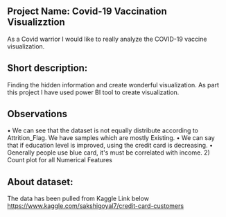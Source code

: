 ## Project Name: Covid-19 Vaccination Visualizztion
 As a Covid warrior I would like to really analyze the COVID-19 vaccine visualization.


## Short description: 
Finding the hidden information and create wonderful visualization. As part this project I have used power BI tool to create visualization. 

## Observations
•	We can see that the dataset is not equally distribute according to Attrition_Flag. We have samples which are mostly Existing.
•	We can say that if education level is improved, using the credit card is decreasing.
•	Generally people use blue card, it's must be correlated with income.
2) Count plot for all Numerical Features
 

## About dataset:
The data has been pulled from Kaggle Link below
https://www.kaggle.com/sakshigoyal7/credit-card-customers


